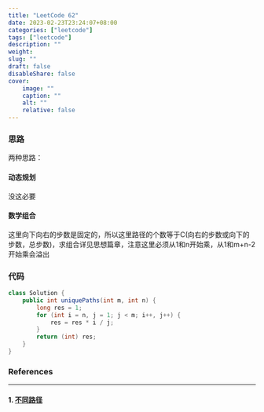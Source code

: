 ```yaml
---
title: "LeetCode 62"
date: 2023-02-23T23:24:07+08:00
categories: ["leetcode"]
tags: ["leetcode"]
description: ""
weight:
slug: ""
draft: false
disableShare: false
cover:
    image: ""
    caption: ""
    alt: ""
    relative: false
---
```


### 思路

两种思路：

#### 动态规划

没这必要

#### 数学组合

这里向下向右的步数是固定的，所以这里路径的个数等于C(向右的步数或向下的步数，总步数)，求组合详见思想篇章，注意这里必须从1和n开始乘，从1和m+n-2开始乘会溢出

### 代码

```java
class Solution {
    public int uniquePaths(int m, int n) {
        long res = 1;
        for (int i = n, j = 1; j < m; i++, j++) {
            res = res * i / j;
        }
        return (int) res;
    }
}
```

### References

---

#### 1. [不同路径](https://leetcode.cn/problems/unique-paths/)
